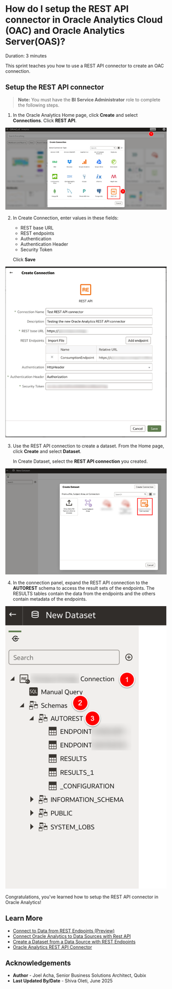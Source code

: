 # How do I setup the REST API connector in Oracle Analytics Cloud (OAC) and Oracle Analytics Server(OAS)?

Duration: 3 minutes

This sprint teaches you how to use a REST API connector to create an OAC connection.

## Setup the REST API connector

>**Note:** You must have the **BI Service Administrator** role to complete the following steps.

1. In the Oracle Analytics Home page, click **Create** and select **Connections**. Click **REST API**.

  ![Connections](images/create-connections.png)

2. In Create Connection, enter values in these fields:

	 * REST base URL
   * REST endpoints
   * Authentication
   * Authentication Header
   * Security Token

   Click **Save**

  ![Enter REST API connector details](images/connection-details.png)

3. Use the REST API connection to create a dataset. From the Home page, click **Create** and select **Dataset**.

   In Create Dataset, select the **REST API connection** you created.

  ![Create dataset](images/create-dataset.png)

4. In the connection panel, expand the REST API connection to the **AUTOREST** schema to access the result sets of the endpoints. The RESULTS tables contain the data from the endpoints and the others contain metadata of the endpoints.

  ![New dataset](images/new-dataset.png)

Congratulations, you've learned how to setup the REST API connector in Oracle Analytics!

## Learn More

* [Connect to Data from REST Endpoints (Preview)](https://docs.oracle.com/en/cloud/paas/analytics-cloud/acsds/connect-data-rest-endpoints.html)
* [Connect Oracle Analytics to Data Sources with Rest API](https://blogs.oracle.com/analytics/post/connect-oracle-analytics-to-rest-api-data-sources)
* [Create a Dataset from a Data Source with REST Endpoints](https://docs.oracle.com/en/cloud/paas/analytics-cloud/acubi/create-dataset-rest-connection.html)
* [Oracle Analytics REST API Connector](http://www.elffar.co.uk/blog/oracle-analytics-rest-api-connector)

## Acknowledgements

* **Author** - Joel Acha, Senior Business Solutions Architect, Qubix
* **Last Updated By/Date** - Shiva Oleti, June 2025
